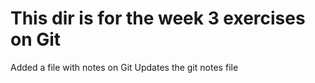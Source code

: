 # This dir is for the week 3 exercises on Git
Added a file with notes on Git
Updates the git notes file
